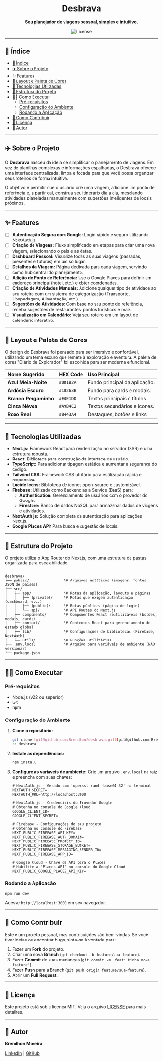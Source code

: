 <h1 align="center">
  Desbrava
</h1>

<p align="center">
  <strong>Seu planejador de viagens pessoal, simples e intuitivo.</strong>
</p>

<p align="center">
  <img alt="License" src="https://img.shields.io/badge/license-MIT-blue.svg"/>
</p>

<p align="center">
  </p>

---

## 📜 Índice

- [📜 Índice](#-índice)
- [✈️ Sobre o Projeto](#️-sobre-o-projeto)
- [✨ Features](#-features)
- [🎨 Layout e Paleta de Cores](#-layout-e-paleta-de-cores)
- [🚀 Tecnologias Utilizadas](#-tecnologias-utilizadas)
- [📁 Estrutura do Projeto](#-estrutura-do-projeto)
- [👨‍💻 Como Executar](#-como-executar)
  - [Pré-requisitos](#pré-requisitos)
  - [Configuração do Ambiente](#configuração-do-ambiente)
  - [Rodando a Aplicação](#rodando-a-aplicação)
- [🤝 Como Contribuir](#-como-contribuir)
- [📝 Licença](#-licença)
- [👥 Autor](#-autor)

---

## ✈️ Sobre o Projeto

O **Desbrava** nasceu da ideia de simplificar o planejamento de viagens. Em vez de planilhas complexas e informações espalhadas, o Desbrava oferece uma interface centralizada, limpa e focada para que você possa organizar seus roteiros de forma intuitiva.

O objetivo é permitir que o usuário crie uma viagem, adicione um ponto de referência e, a partir daí, construa seu itinerário dia a dia, mesclando atividades planejadas manualmente com sugestões inteligentes de locais próximos.

---

## ✨ Features

-   [ ] **Autenticação Segura com Google:** Login rápido e seguro utilizando NextAuth.js.
-   [ ] **Criação de Viagens:** Fluxo simplificado em etapas para criar uma nova viagem, selecionando o país e as datas.
-   [ ] **Dashboard Pessoal:** Visualize todas as suas viagens (passadas, presentes e futuras) em um só lugar.
-   [ ] **Detalhes da Viagem:** Página dedicada para cada viagem, servindo como hub central do planejamento.
-   [ ] **Adição de Ponto de Referência:** Use o Google Places para definir um endereço principal (hotel, etc.) e obter coordenadas.
-   [ ] **Criação de Atividades Manuais:** Adicione qualquer tipo de atividade ao seu roteiro com um sistema de categorização (Transporte, Hospedagem, Alimentação, etc.).
-   [ ] **Sugestões de Atividades:** Com base no seu ponto de referência, receba sugestões de restaurantes, pontos turísticos e mais.
-   [ ] **Visualização em Calendário:** Veja seu roteiro em um layout de calendário interativo.

---

## 🎨 Layout e Paleta de Cores

O design do Desbrava foi pensado para ser imersivo e confortável, utilizando um tema escuro que remete à exploração e aventura. A paleta de cores "Diário de Explorador" foi escolhida para ser moderna e funcional.

| Nome Sugerido | HEX Code | Uso Principal |
| :--- | :--- | :--- |
| **Azul Meia-Noite** | `#0D1B2A` | Fundo principal da aplicação. |
| **Ardósia Escuro** | `#1B263B` | Fundo para cards e modais. |
| **Branco Pergaminho** | `#E0E1DD` | Textos principais e títulos. |
| **Cinza Névoa** | `#A9B4C2` | Textos secundários e ícones. |
| **Roxo Real** | `#8443A4` | Destaques, botões e links. |

---

## 🚀 Tecnologias Utilizadas

-   **Next.js:** Framework React para renderização no servidor (SSR) e uma estrutura robusta.
-   **React:** Biblioteca para construção da interface de usuário.
-   **TypeScript:** Para adicionar tipagem estática e aumentar a segurança do código.
-   **Tailwind CSS:** Framework CSS utilitário para estilização rápida e responsiva.
-   **Lucide Icons:** Biblioteca de ícones open-source e customizável.
-   **Firebase:** Utilizado como Backend as a Service (BaaS) para:
    -   **Authentication:** Gerenciamento de usuários com o provedor do Google.
    -   **Firestore:** Banco de dados NoSQL para armazenar dados de viagens e atividades.
-   **NextAuth.js:** Solução completa de autenticação para aplicações Next.js.
-   **Google Places API:** Para busca e sugestão de locais.

---

## 📁 Estrutura do Projeto

O projeto utiliza o App Router do Next.js, com uma estrutura de pastas organizada para escalabilidade.

```

desbrava/
├── public/                \# Arquivos estáticos (imagens, fontes, JSON de países)
├── src/
│   ├── app/               \# Rotas da aplicação, layouts e páginas
│   │   ├── (private)/     \# Rotas que exigem autenticação (dashboard, etc.)
│   │   ├── (public)/      \# Rotas públicas (página de login)
│   │   └── api/           \# API Routes do Next.js
│   ├── components/        \# Componentes React reutilizáveis (botões, modais, cards)
│   ├── context/           \# Contextos React para gerenciamento de estado global
│   ├── lib/               \# Configurações de bibliotecas (Firebase, NextAuth)
│   └── utils/             \# Funções utilitárias
├── .env.local             \# Arquivo para variáveis de ambiente (NÃO versionar)
└── package.json

```

---

## 👨‍💻 Como Executar

### Pré-requisitos

-   Node.js (v22 ou superior)
-   Git
-   npm

### Configuração do Ambiente

1.  **Clone o repositório:**
    ```bash
    git clone [git@github.com:Brendhon/desbrava.git](git@github.com:Brendhon/desbrava.git)
    cd desbrava
    ```

2.  **Instale as dependências:**
    ```bash
    npm install
    ```

3.  **Configure as variáveis de ambiente:**
    Crie um arquivo `.env.local` na raiz e preencha com suas chaves:
    ```env
    # NextAuth.js - Gerado com 'openssl rand -base64 32' no terminal
    NEXTAUTH_SECRET=
    NEXTAUTH_URL=http://localhost:3000

    # NextAuth.js - Credenciais do Provedor Google
    # Obtenha no console do Google Cloud
    GOOGLE_CLIENT_ID=
    GOOGLE_CLIENT_SECRET=

    # Firebase - Configurações do seu projeto
    # Obtenha no console do Firebase
    NEXT_PUBLIC_FIREBASE_API_KEY=
    NEXT_PUBLIC_FIREBASE_AUTH_DOMAIN=
    NEXT_PUBLIC_FIREBASE_PROJECT_ID=
    NEXT_PUBLIC_FIREBASE_STORAGE_BUCKET=
    NEXT_PUBLIC_FIREBASE_MESSAGING_SENDER_ID=
    NEXT_PUBLIC_FIREBASE_APP_ID=

    # Google Cloud - Chave de API para o Places
    # Habilite a "Places API" no console do Google Cloud
    NEXT_PUBLIC_GOOGLE_PLACES_API_KEY=
    ```

### Rodando a Aplicação

```bash
npm run dev
```

Acesse `http://localhost:3000` em seu navegador.

---

## 🤝 Como Contribuir

Este é um projeto pessoal, mas contribuições são bem-vindas\! Se você tiver ideias ou encontrar bugs, sinta-se à vontade para:

1.  Fazer um **Fork** do projeto.
2.  Criar uma nova **Branch** (`git checkout -b feature/sua-feature`).
3.  Fazer **Commit** de suas mudanças (`git commit -m 'feat: Minha nova feature'`).
4.  Fazer **Push** para a Branch (`git push origin feature/sua-feature`).
5.  Abrir um **Pull Request**.

---

## 📝 Licença

Este projeto está sob a licença MIT. Veja o arquivo [LICENSE](https://www.google.com/search?q=LICENSE) para mais detalhes.

---

## 👥 Autor

**Brendhon Moreira**

[LinkedIn](https://www.linkedin.com/in/brendhon-moreira) | [GitHub](https://github.com/Brendhon)
